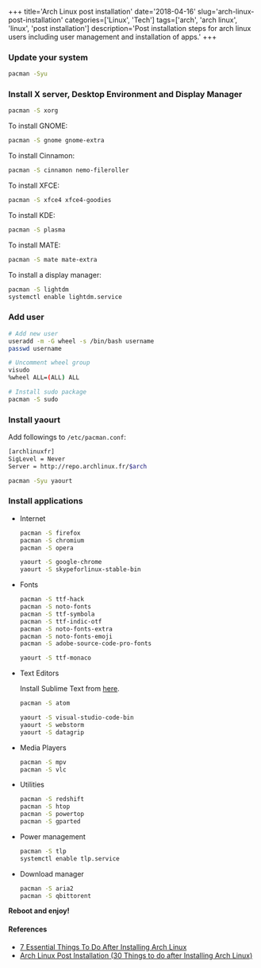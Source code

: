 +++
title='Arch Linux post installation'
date='2018-04-16'
slug='arch-linux-post-installation'
categories=['Linux', 'Tech']
tags=['arch', 'arch linux', 'linux', 'post installation']
description='Post installation steps for arch linux users including user management and installation of apps.'
+++

### Update your system

```sh
pacman -Syu
```

### Install X server, Desktop Environment and Display Manager

```sh
pacman -S xorg
```

To install GNOME:

```sh
pacman -S gnome gnome-extra
```

To install Cinnamon:

```sh
pacman -S cinnamon nemo-fileroller
```

To install XFCE:

```sh
pacman -S xfce4 xfce4-goodies
```

To install KDE:

```sh
pacman -S plasma
```

To install MATE:

```sh
pacman -S mate mate-extra
```

To install a display manager:

```sh
pacman -S lightdm
systemctl enable lightdm.service
```

### Add user

```sh
# Add new user
useradd -m -G wheel -s /bin/bash username
passwd username

# Uncomment wheel group
visudo
%wheel ALL=(ALL) ALL

# Install sudo package
pacman -S sudo
```

### Install yaourt

Add followings to `/etc/pacman.conf`:

```sh
[archlinuxfr]
SigLevel = Never
Server = http://repo.archlinux.fr/$arch
```

```sh
pacman -Syu yaourt
```

### Install applications

- Internet

  ```sh
  pacman -S firefox
  pacman -S chromium
  pacman -S opera
  ```

  ```sh
  yaourt -S google-chrome
  yaourt -S skypeforlinux-stable-bin
  ```

- Fonts

  ```sh
  pacman -S ttf-hack
  pacman -S noto-fonts
  pacman -S ttf-symbola
  pacman -S ttf-indic-otf
  pacman -S noto-fonts-extra
  pacman -S noto-fonts-emoji
  pacman -S adobe-source-code-pro-fonts
  ```

  ```sh
  yaourt -S ttf-monaco
  ```

- Text Editors

  Install Sublime Text from [here](https://www.sublimetext.com/docs/3/linux_repositories.html#pacman).

  ```sh
  pacman -S atom
  ```

  ```sh
  yaourt -S visual-studio-code-bin
  yaourt -S webstorm
  yaourt -S datagrip
  ```

- Media Players

  ```sh
  pacman -S mpv
  pacman -S vlc
  ```

- Utilities

  ```sh
  pacman -S redshift
  pacman -S htop
  pacman -S powertop
  pacman -S gparted
  ```

- Power management

  ```sh
  pacman -S tlp
  systemctl enable tlp.service
  ```

- Download manager

  ```sh
  pacman -S aria2
  pacman -S qbittorent
  ```

**Reboot and enjoy!**

#### References

- [7 Essential Things To Do After Installing Arch Linux](https://itsfoss.com/things-to-do-after-installing-arch-linux/)
- [Arch Linux Post Installation (30 Things to do after Installing Arch Linux)](https://www.2daygeek.com/arch-linux-post-installation-30-things-to-do-after-installing-arch-linux/2/)
